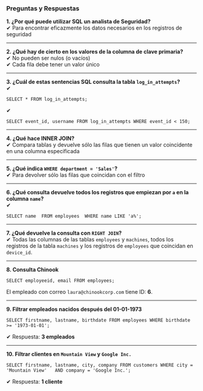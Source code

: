 
### Preguntas y Respuestas

**1. ¿Por qué puede utilizar SQL un analista de Seguridad?**  
✔ Para encontrar eficazmente los datos necesarios en los registros de seguridad

---

**2. ¿Qué hay de cierto en los valores de la columna de clave primaria?**  
✔ No pueden ser nulos (o vacíos)  
✔ Cada fila debe tener un valor único

---

**3. ¿Cuál de estas sentencias SQL consulta la tabla `log_in_attempts`?**  
✔

`SELECT * FROM log_in_attempts;`

✔

`SELECT event_id, username FROM log_in_attempts WHERE event_id < 150;`

---

**4. ¿Qué hace INNER JOIN?**  
✔ Compara tablas y devuelve sólo las filas que tienen un valor coincidente en una columna especificada

---

**5. ¿Qué indica `WHERE department = 'Sales'`?**  
✔ Para devolver sólo las filas que coincidan con el filtro

---

**6. ¿Qué consulta devuelve todos los registros que empiezan por `a` en la columna `name`?**  
✔

`SELECT name  FROM employees  WHERE name LIKE 'a%';`

---

**7. ¿Qué devuelve la consulta con `RIGHT JOIN`?**  
✔ Todas las columnas de las tablas `employees` y `machines`, todos los registros de la tabla `machines` y los registros de `employees` que coincidan en `device_id`.

---

**8. Consulta Chinook**

`SELECT employeeid, email FROM employees;`

El empleado con correo `laura@chinookcorp.com` tiene ID: **6**.

---

**9. Filtrar empleados nacidos después del 01-01-1973**

`SELECT firstname, lastname, birthdate FROM employees WHERE birthdate >= '1973-01-01';`

✔ Respuesta: **3 empleados**

---

**10. Filtrar clientes en `Mountain View` y `Google Inc.`**

`SELECT firstname, lastname, city, company FROM customers WHERE city = 'Mountain View'   AND company = 'Google Inc.';`

✔ Respuesta: **1 cliente**